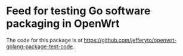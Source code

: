 # Feed for testing Go software packaging in OpenWrt

The code for this package is at
https://github.com/jefferyto/openwrt-golang-package-test-code.
